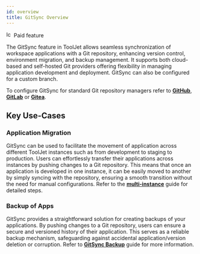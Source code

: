 ```yaml
---
id: overview
title: GitSync Overview
---
```


<div className="badge badge--primary heading-badge">   
  <img 
    src="/img/badge-icons/premium.svg" 
    alt="Icon" 
    width="16" 
    height="16" 
  />
 <span>Paid feature</span>
</div>

The GitSync feature in ToolJet allows seamless synchronization of workspace applications with a Git repository, enhancing version control, environment migration, and backup management. It supports both cloud-based and self-hosted Git providers offering flexibility in managing application development and deployment. GitSync can also be configured for a custom branch. 

To configure GitSync for standard Git repository managers refer to **[GitHub](/docs/development-lifecycle/gitsync/configure-gitsync/gitsync-config)**, **[GitLab](/docs/development-lifecycle/gitsync/configure-gitsync/gitlab)** or **[Gitea](/docs/development-lifecycle/gitsync/configure-gitsync/gitea)**.

## Key Use-Cases

### Application Migration

GitSync can be used to facilitate the movement of application across different ToolJet instances such as from development to staging to production. Users can effortlessly transfer their applications across instances by pushing changes to a Git repository. This means that once an application is developed in one instance, it can be easily moved to another by simply syncing with the repository, ensuring a smooth transition without the need for manual configurations. Refer to the **[multi-instance](/docs/development-lifecycle/gitsync/gitsync-config)** guide for detailed steps.

### Backup of Apps

GitSync provides a straightforward solution for creating backups of your applications. By pushing changes to a Git repository, users can ensure a secure and versioned history of their application. This serves as a reliable backup mechanism, safeguarding against accidental application/version deletion or corruption. Refer to **[GitSync Backup](/docs/development-lifecycle/backup/gitsync-backup)** guide for more information.
